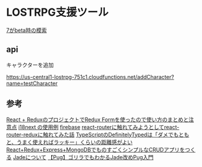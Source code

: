 # LOSTRPG支援ツール

[7がbeta時の模索](https://github.com/hibohiboo/lostrpg/tree/85afdb0a07fa7d4f38a2be0d293cd90bfd7cd8ea)

## api

キャラクターを追加

https://us-central1-lostrpg-751c1.cloudfunctions.net/addCharacter?name=testCharacter


## 参考

[React + ReduxのプロジェクトでRedux Formを使ったので使い方のまとめと注意点][*1]
[i18next の使用例][*2]
[firebase][*3]
[react-routerに触れてみようとしてreact-router-reduxに触れてみた話][*4]
[TypeScriptのDefinitelyTypedは「ダメでもともと、うまく使えればラッキー」くらいの距離感がよい][*5]
[React+Redux+Express+MongoDBでものすごくシンプルなCRUDアプリをつくる][*6]
[Jadeについて][*7]
[【Pug】ゴリラでもわかるJade改めPug入門][*8]

[*1]:https://ichimaruni-design.com/2016/10/react-redux-form/
[*2]:https://qiita.com/kmdsbng/items/2a171144d87aa96a477b
[*3]:http://gihyo.jp/dev/serial/01/firebase
[*4]:http://frogwell.hatenablog.jp/entry/2017/04/12/174118
[*5]:http://gfx.hatenablog.com/entry/2017/06/08/212020
[*6]:https://qiita.com/hoture/items/573247b12ff0bc4e5d3c
[*7]:https://gist.github.com/japboy/5402844
[*8]:https://blog.mismithportfolio.com/web/20160326pugbegin